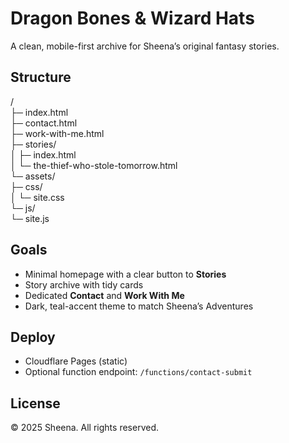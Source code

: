# Dragon Bones & Wizard Hats

A clean, mobile-first archive for Sheena’s original fantasy stories.

## Structure
/  
├─ index.html  
├─ contact.html  
├─ work-with-me.html  
├─ stories/  
│  ├─ index.html  
│  └─ the-thief-who-stole-tomorrow.html  
└─ assets/  
   ├─ css/  
   │  └─ site.css  
   └─ js/  
     └─ site.js  

## Goals
- Minimal homepage with a clear button to **Stories**  
- Story archive with tidy cards  
- Dedicated **Contact** and **Work With Me**  
- Dark, teal-accent theme to match Sheena’s Adventures  

## Deploy
- Cloudflare Pages (static)  
- Optional function endpoint: `/functions/contact-submit`

## License
© 2025 Sheena. All rights reserved.
